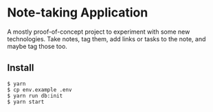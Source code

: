 # Note-taking Application

A mostly proof-of-concept project to experiment with some new technologies. Take notes, tag them, add links or tasks to the note, and maybe tag those too.

## Install

```
$ yarn
$ cp env.example .env
$ yarn run db:init
$ yarn start
```
